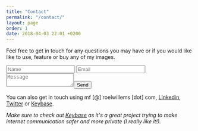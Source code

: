 ```yaml
---
title: "Contact"
permalink: "/contact/"
layout: page
order: 1
date: 2018-04-03 22:01 +0200
---
```

Feel free to get in touch for any questions you may have or if you would like like to use, feature or buy any of my images.

<div class="browse-menu">
<div class="grid-item widget widget-contact">
     <div class="clearfix widget-content">
     <form action="https://formspree.io/mf@roelwillems.com" method="POST">
<input type="text" placeholder="Name" name="name">
<input type="email" name="email" placeholder="Email"><textarea name="message" placeholder="Message"></textarea><button type="submit">Send</button></form></div></div></div>

	
You can also get in touch using mf [@] roelwillems [dot] com,  [Linkedin](https://www.linkedin.com/in/roelwillems), [Twitter](https://twitter.com/roelwillems) or [Keybase](https://keybase.io/roelwillems).

_Make sure to check out [Keybase](https://keybase.io/) as it's a great project trying to make internet communication safer and more private (I really like it!)._
